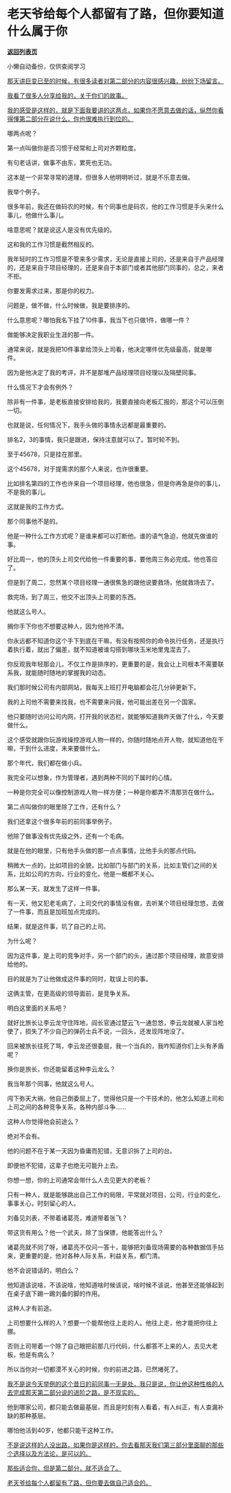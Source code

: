 # ​老天爷给每个人都留有了路，但你要知道什么属于你

[**返回列表页**](/gzh/记忆承载)

小懒自动备份，仅供查阅学习

[那天讲巨变已至的时候，有很多读者对第二部分的内容很感兴趣，纷纷下场留言。](https://mp.weixin.qq.com/s?__biz=Mzg4MTg2MzU3Mg==&mid=2247484474&idx=1&sn=8f4152d840eea7712be2455817e5e631&scene=21#wechat_redirect)

[我看了很多人分享给我的，关于你们的故事。  
](https://mp.weixin.qq.com/s?__biz=Mzg4MTg2MzU3Mg==&mid=2247484474&idx=1&sn=8f4152d840eea7712be2455817e5e631&scene=21#wechat_redirect)

[我的感受是这样的，就是下面我要讲的这两点，如果你不愿意去做的话，纵然你看得懂第二部分在说什么，你也很难执行到位的。](https://mp.weixin.qq.com/s?__biz=Mzg4MTg2MzU3Mg==&mid=2247484474&idx=1&sn=8f4152d840eea7712be2455817e5e631&scene=21#wechat_redirect)  

哪两点呢？  

第一点叫做你是否习惯于经常和上司对齐颗粒度。  

有句老话讲，做事不由东，累死也无功。  

这本是一个非常寻常的道理，但很多人他明明听过，就是不乐意去做。  

我举个例子。  

很多年前，我还在做码农的时候，有个同事也是码农，他的工作习惯是手头来什么事儿，他做什么事儿。

啥意思呢？就是说这人是没有优先级的。  

这和我的工作习惯是截然相反的。  

我年轻时的工作习惯是不管来多少需求，无论是直接上司的，还是来自于产品经理的，还是来自于项目经理的，还是来自于本部门或者其他部门同事的，总之，来者不拒。

你要发需求过来，那是你的权力。  

问题是，做不做，什么时候做，我是要排序的。

什么意思呢？哪怕我名下挂了10件事，我当下也只做1件，做哪一件？  

做能够决定我职业生涯的那一件。

通常来说，就是我把10件事拿给顶头上司看，他决定哪件优先级最高，就是哪件。  

因为是他决定了我的考评，并不是那堆产品经理项目经理以及隔壁同事。

什么情况下才会有例外？  

除非有一件事，是老板直接安排给我的，我要直接向老板汇报的，那这个可以压倒一切。

也就是说，任何情况下，我手头做的事情永远都是最重要的。

排名2，3的事情，我只是跟进，保持注意就可以了。暂时轮不到。

至于45678，只是挂在那里。  

这个45678，对于提需求的那个人来说，也许很重要。  

比如排名第四的工作也许来自一个项目经理，他也很急，但是你再急是你的事儿，不是我的事儿。  

这就是我的工作方式。  

那个同事他不是的。

他是一种什么工作方式呢？是谁来都可以打断他。谁的语气急迫，他就先做谁的事。  

好比周一，他的顶头上司交代给他一件重要的事，要他周三务必完成。他也答应了。

但是到了周二，忽然某个项目经理一通很焦急的跟他说要救场，他就救场去了。

救完场，到了周三，他交不出顶头上司要的东西。

他就这么号人。  

搁你手下你也不想要这种人，因为他拎不清。  

你永远都不知道你这个手下到底在干嘛，有没有按照你的命令执行任务，还是执行着执行着，就出了偏差，就不知道被谁勾搭到哪块玉米地里鬼混去了。  

你反观我年轻那会儿，不仅工作是排序的，更重要的是，我会让上司根本不需要联系我，就能随时随地的掌握我的动态。

我们那时候公司有内部网站，我每天上班打开电脑都会花几分钟更新下。

我的上司他不需要来找我，也不需要来问我，他可能出差在另一个国家。

他只要随时访问公司内网，打开我的状态栏，就能够知道我昨天做了什么，今天要做什么。

这个感受就跟你玩游戏操控游戏人物一样的，你随时随地点开人物，就知道他在干嘛，干到什么进度，未来要做什么。  

那个年代，我们都在做小兵。  

我完全可以想象，作为管理者，遇到两种不同的下属时的心情。

一种是你完全可以像控制游戏人物一样方便；一种是你都弄不清那货在做什么。  

第二点叫做你的眼里除了工作，还有什么？  

我们还拿这个很多年前的前同事举例子。  

他除了做事没有优先级之外，还有一个毛病。  

就是在他的眼里，只有他手头做的那一点点事情，比他手头的那点代码。

稍微大一点的，比如项目的全貌，比如部门与部门的关系，比如主管们之间的关系，比如公司的方向，行业的变化，他是一概都不关心。  

那么某一天，就发生了这样一件事。  

有一天，他又犯老毛病了，上司交代的事情没有做，去听某个项目经理忽悠，去做了一件事，而且是加班加点完成的。

结果，就是这件事，坑了自己的上司。

为什么呢？

因为这件事，是上司的竞争对手，另一个部门的头，通过那个项目经理，故意安排给他的。

目的就是为了让他做成这件事的同时，耽误上司的事。  

这俩主管，在更高级的领导面前，是竞争关系。  

明白这里面的关系吧？  

就好比旅长让李云龙守住阵地，阎长官通过楚云飞一通忽悠，李云龙就被人家当枪使了，损失了不少自己的弹药士兵不说，一回头，还发现阵地没了。

回来被旅长往死了骂，李云龙还很委屈，我一个当兵的，我咋知道你们上头有矛盾呢？  

换你是旅长，你还能留着这种李云龙么？

我当年那个同事，他就这么号人。

闯下弥天大祸，他自己倒委屈上了，觉得他只是一个干技术的，他怎么知道上司和上司之间的各种竞争关系，各种内部斗争......

这种人你觉得他会前途么？

绝对不会有。

他的问题不在于某一天因为昏庸而犯错，无意识拆了上司的台。

即便他不犯错，这辈子也绝无可能升上去。  

你想一想，你的上司通常会带什么人去见更大的老板？  

只有一种人，就是能够跳出自己工作的局限，平常就对项目，公司，行业的变化，事事关心，时刻留心的人。  

刘备见刘表，不带着诸葛亮，难道带着张飞？

带这货有用么？他一个武夫，除了当保镖，他能答出什么？  

诸葛亮就不同了呀，诸葛亮不仅问一答十，能够把刘备现场需要的各种数据信手拈来，更重要的是，他对各种人际关系，利益关系，都门清。

他不会说错话的，明白么？  

他知道该说啥，不该说啥，他知道啥时候该说，啥时候不该说，他甚至还能够起到在桌子底下踢一踢刘备的脚的作用。

这种人才有前途。  

上司想要什么样的人？想要一个能帮他往上走的人。他往上走，他才能把你往上挪。  

否则上司带着一个除了自己眼把前那几行代码，什么都答不上来的人，去见大老板，他是有病么？  

所以当你对一切都漠不关心的时候，你的前进之路，已然堵死了。  

[我不是说今天举例的这个昔日的前同事一无是处，我只是说，你让他这种性格的人去完成那天第二部分说的进阶之路，是不现实的。](https://mp.weixin.qq.com/s?__biz=Mzg4MTg2MzU3Mg==&mid=2247484474&idx=1&sn=8f4152d840eea7712be2455817e5e631&scene=21#wechat_redirect)

他到哪家公司，都只能去做最基层，而且是时刻有人看着，有人纠正，有人查漏补缺的那种基层。  

哪怕他活到40岁，他都只能干这种工作。  

[不是说这样的人没出路，如果你是这样的，你去看那天我们第三部分里面聊的那些个选择以及方法论，是可以的。  
](https://mp.weixin.qq.com/s?__biz=Mzg4MTg2MzU3Mg==&mid=2247484474&idx=1&sn=8f4152d840eea7712be2455817e5e631&scene=21#wechat_redirect)

[那些适合你，但是第二部分，就不适合了。  
](https://mp.weixin.qq.com/s?__biz=Mzg4MTg2MzU3Mg==&mid=2247484474&idx=1&sn=8f4152d840eea7712be2455817e5e631&scene=21#wechat_redirect)

[老天爷给每个人都留有了路，但你要去做自己适合的。](https://mp.weixin.qq.com/s?__biz=Mzg4MTg2MzU3Mg==&mid=2247484474&idx=1&sn=8f4152d840eea7712be2455817e5e631&scene=21#wechat_redirect)

